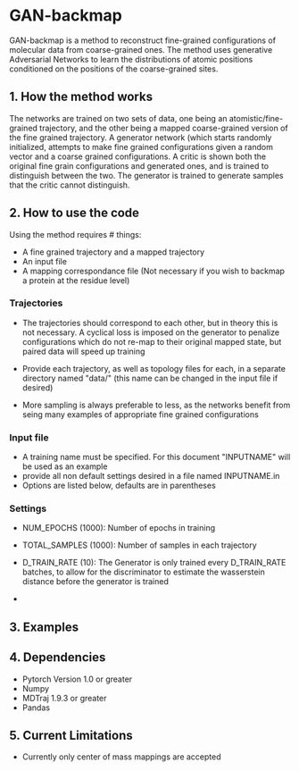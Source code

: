 # GAN-backmap

GAN-backmap is a method to reconstruct fine-grained configurations of molecular data from coarse-grained ones.
The method uses generative Adversarial Networks to learn the distributions of atomic positions conditioned on the 
positions of the coarse-grained sites.

## 1. How the method works
The networks are trained on two sets of data, one being an atomistic/fine-grained trajectory, and the other being 
a mapped coarse-grained version of the fine grained trajectory. A generator network (which starts randomly initialized,
attempts to make fine grained configurations given a random vector and a coarse grained configurations. A critic
is shown both the original fine grain configurations and generated ones, and is trained to distinguish between the two.
The generator is trained to generate samples that the critic cannot distinguish.


## 2. How to use the code
Using the method requires # things:
- A fine grained trajectory and a mapped trajectory
- An input file
- A mapping correspondance file (Not necessary if you wish to backmap a protein at the residue level)



### Trajectories
- The trajectories should correspond to each other, but in theory this is not necessary. A cyclical loss is imposed on the generator
to penalize configurations which do not re-map to their original mapped state, but paired data will speed up training

- Provide each trajectory, as well as topology files for each, in a separate directory named "data/" (this name can be changed in the input file if desired)
- More sampling is always preferable to less, as the networks benefit from seing many examples of appropriate fine grained configurations


### Input file
- A training name must be specified. For this document "INPUTNAME" will be used as an example
- provide all non default settings desired in a file named INPUTNAME.in
- Options are listed below, defaults are in parentheses

### Settings
- NUM_EPOCHS (1000): Number of epochs in training

- TOTAL_SAMPLES (1000): Number of samples in each trajectory

- D_TRAIN_RATE (10): The Generator is only trained every D_TRAIN_RATE batches, to allow for the discriminator to estimate the wasserstein distance before the generator is trained

- 

## 3. Examples
## 4. Dependencies
- Pytorch Version 1.0 or greater
- Numpy
- MDTraj 1.9.3 or greater
- Pandas


## 5. Current Limitations
- Currently only center of mass mappings are accepted


